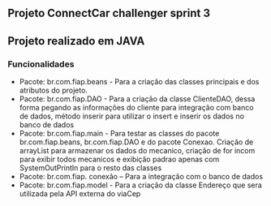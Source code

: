 ## Projeto ConnectCar challenger sprint 3

## Projeto realizado em JAVA

### Funcionalidades
- Pacote: br.com.fiap.beans - Para a criação das classes principais e dos atributos 
do projeto.
- Pacote: br.com.fiap.DAO - Para a criação da classe ClienteDAO, dessa forma 
pegando as informações do cliente para integração com banco de dados, método
inserir para utilizar o insert e inserir os dados no banco de dados
- Pacote: br.com.fiap.main - Para testar as classes do pacote br.com.fiap.beans, 
br.com.fiap.DAO e do pacote Conexao. Criação de arrayList para armazenar os 
dados do mecanico, criação de for incom para exibir todos mecanicos e exibição 
padrao apenas com SystemOutPrintln para o resto das classes
- Pacote: br.com.fiap. conexão – Para a integração com o banco de dados
- Pacote: br.com.fiap.model - Para a criação da classe Endereço que sera utilizada 
pela API externa do viaCep

